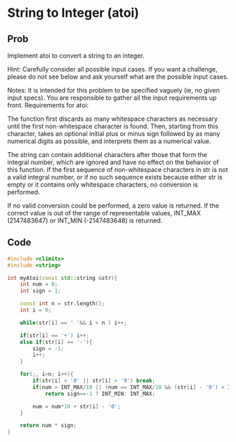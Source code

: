 # String to Integer (atoi)

## Prob
Implement atoi to convert a string to an integer.

Hint: Carefully consider all possible input cases. If you want a challenge, please do not see below and ask yourself what are the possible input cases.

Notes: It is intended for this problem to be specified vaguely (ie, no given input specs). You are responsible to gather all the input requirements up front.
Requirements for atoi:

The function first discards as many whitespace characters as necessary until the first non-whitespace character is found. Then, starting from this character, takes an optional initial plus or minus sign followed by as many numerical digits as possible, and interprets them as a numerical value.

The string can contain additional characters after those that form the integral number, which are ignored and have no effect on the behavior of this function.
If the first sequence of non-whitespace characters in str is not a valid integral number, or if no such sequence exists because either str is empty or it contains only whitespace characters, no conversion is performed.

If no valid conversion could be performed, a zero value is returned. If the correct value is out of the range of representable values, INT_MAX (2147483647) or INT_MIN (-2147483648) is returned.


## Code

```cpp
#include <climits>
#include <string>

int myAtoi(const std::string &str){
	int num = 0;
	int sign = 1;

	const int n = str.length();
	int i = 0;

	while(str[i] == ' '&& i < n ) i++;

	if(str[i] == '+') i++;
	else if(str[i] == '-'){
		sign = -1;
		i++;
	}

	for(;, i<n; i++){
		if(str[i] < '0' || str[i] > '9') break;
		if(num > INT_MAX/10 || (num == INT_MAX/10 && (str[i] - '0') > INT_MAX % 10))
			return sign==-1 ? INT_MIN: INT_MAX;

		num = num*10 + str[i] - '0';
	}

	return num * sign;
}
```